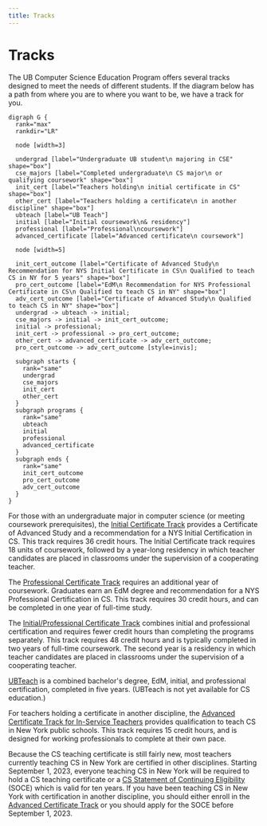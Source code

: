 ```yaml
---
title: Tracks
---
```


# Tracks

The UB Computer Science Education Program offers several tracks designed to meet the 
needs of different students. If the diagram below has a path from where you are to where you 
want to be, we have a track for you.

```{.graphviz caption="All tracks of the CS Education Program"}
digraph G {
  rank="max"
  rankdir="LR"

  node [width=3]

  undergrad [label="Undergraduate UB student\n majoring in CSE" shape="box"]
  cse_majors [label="Completed undergraduate\n CS major\n or qualifying coursework" shape="box"]
  init_cert [label="Teachers holding\n initial certificate in CS" shape="box"]
  other_cert [label="Teachers holding a certificate\n in another discipline" shape="box"]
  ubteach [label="UB Teach"]
  initial [label="Initial coursework\n& residency"]
  professional [label="Professional\ncoursework"]
  advanced_certificate [label="Advanced certificate\n coursework"]

  node [width=5]

  init_cert_outcome [label="Certificate of Advanced Study\n Recommendation for NYS Initial Certificate in CS\n Qualified to teach CS in NY for 5 years" shape="box"]
  pro_cert_outcome [label="EdM\n Recommendation for NYS Professional Certificate in CS\n Qualified to teach CS in NY" shape="box"]
  adv_cert_outcome [label="Certificate of Advanced Study\n Qualified to teach CS in NY" shape="box"]
  undergrad -> ubteach -> initial;
  cse_majors -> initial -> init_cert_outcome;
  initial -> professional;
  init_cert -> professional -> pro_cert_outcome;
  other_cert -> advanced_certificate -> adv_cert_outcome;
  pro_cert_outcome -> adv_cert_outcome [style=invis];
  
  subgraph starts {
    rank="same"
    undergrad
    cse_majors
    init_cert
    other_cert
  }
  subgraph programs {
    rank="same"
    ubteach
    initial
    professional
    advanced_certificate
  }
  subgraph ends {
    rank="same"
    init_cert_outcome
    pro_cert_outcome
    adv_cert_outcome
  }
}
```

For those with an undergraduate major in computer science (or meeting coursework prerequisites), 
the [Initial Certificate Track](#initial-certificate-track) provides a Certificate of Advanced Study and 
a recommendation for a NYS Initial Certification in CS. This track requires 36 credit hours.
The Initial Certificate track requires 18 units of coursework, 
followed by a year-long residency in which teacher candidates are placed in classrooms 
under the supervision of a cooperating teacher. 

The [Professional Certificate Track](#professional-certificate-track) 
requires an additional year of coursework. Graduates earn an EdM degree and recommendation for 
a NYS Professional Certification in CS. This track requires 30 credit hours, and can be completed in 
one year of full-time study.

The [Initial/Professional Certificate Track](#initial-professional-certificate-track) 
combines initial and professional certification and requires fewer credit hours than completing 
the programs separately. This track requires 48 credit hours and is typically completed in two years of full-time
coursework. The second year is a residency in which teacher candidates are placed in classrooms
under the supervision of a cooperating teacher.

[UBTeach](#ub-teach-track) is a combined bachelor's degree, EdM, 
initial, and professional certification, completed in five years.
(UBTeach is not yet available for CS education.)

For teachers holding a certificate in another discipline, the 
[Advanced Certificate Track for In-Service Teachers](#advanced-certificate-track-for-in-service-teachers) 
provides qualification to teach CS in New York public schools.  This track requires 15 credit hours, 
and is designed for working professionals to complete at their own pace.

Because the CS teaching certificate is still fairly new, most teachers currently teaching CS in New York are
certified in other disciplines. Starting September 1, 2023, everyone teaching CS in New York will be 
required to hold a CS teaching certificate or a 
[CS Statement of Continuing Eligibility](http://www.highered.nysed.gov/tcert/certificate/computer-sci-soce.html) 
(SOCE) which is valid for ten years. If you have been teaching CS in New York with certification in another 
discipline, you should either enroll in the [Advanced Certificate Track](#advanced-certificate-track) or you should apply for the 
SOCE before September 1, 2023.

